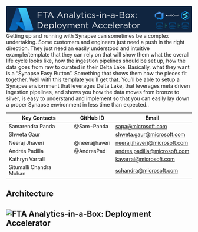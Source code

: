 ## <img src="Assets/images/ftaanalyticsinabox.png" alt="FTA Analytics-in-a-Box: Deployment Accelerator" style="float: left; margin-right:10px;" />

Getting up and running with Synapse can sometimes be a complex undertaking. Some customers and engineers just need a push in the right direction. They just need an easily understood and intuitive example/template that they can rely on that will show them what the overall life cycle looks like, how the ingestion pipelines should be set up, how the data goes from raw to curated in their Delta Lake. Basically, what they want is a “Synapse Easy Button”. Something that shows them how the pieces fit together. Well with this template you’ll get that. You’ll be able to setup a Synapse enviornment that leverages Delta Lake, that leverages meta driven ingestion pipelines, and shows you how the data moves from bronze to silver, is easy to understand and implement so that you can easily lay down a proper Synapse environment in less time than expected..


| Key Contacts | GitHub ID | Email |
|--------------|------|-----------|
| Samarendra Panda | @Sam-Panda | sapa@microsoft.com | 
| Shweta Gaur | | shweta.gaur@microsoft.com | 
| Neeraj Jhaveri | @neerajjhaveri | neeraj.jhaveri@microsoft.com | 
| Andrés Padilla | @AndresPad | andres.padilla@microsoft.com | 
| Kathryn Varrall | | kavarral@microsoft.com | 
| Situmalli Chandra Mohan | | schandra@microsoft.com | 

## Architecture

## <img src="https://learn.microsoft.com/en-us/azure/architecture/example-scenario/dataplate2e/media/azure-analytics-end-to-end.png" alt="FTA Analytics-in-a-Box: Deployment Accelerator" style="float: left; margin-right:10px;" />
